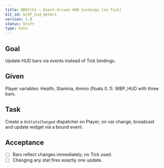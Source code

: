 ```yaml
---
title: BR07/k1 — Event-driven HUD bindings (no Tick)
kit_id: br07_hud_meters
version: 1.0
status: Draft
type: kata
---
```

## Goal
Update HUD bars via events instead of Tick bindings.
## Given
Player variables: Health, Stamina, Ammo (floats 0..1). WBP_HUD with three bars.
## Task
Create a `OnStatsChanged` dispatcher on Player; on var change, broadcast and update widget via a bound event.
## Acceptance
- [ ] Bars reflect changes immediately; no Tick used.
- [ ] Changing any stat fires exactly one update.